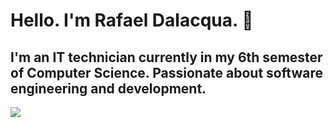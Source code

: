 # Hello. I'm Rafael Dalacqua. :wave:

## I'm an IT technician currently in my 6th semester of Computer Science. Passionate about software engineering and development. 

<div>
  <img align="left" src="https://github-readme-stats.vercel.app/api?username=dalacquar&theme=chartreuse-dark"/>
  
</div>

<!--
<img src="https://github-readme-stats.vercel.app/api/top-langs/?username=dalacquar&hide_progress=false&theme=chartreuse-dark"/>
<div>
  <a href="instagram.com/dalacquar"><img src="https://img.shields.io/badge/LinkedIn-0077B5?style=for-the-badge&logo=linkedin&logoColor=white"></img></a>
</div>
-->
